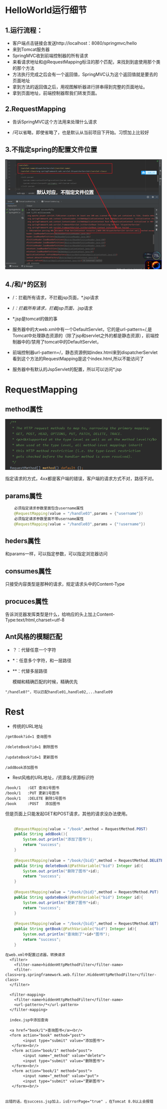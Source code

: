 # HelloWorld运行细节

## 1.运行流程：

-  客户端点击链接会发送http://localhost：8080/springmvc/hello
- 来到Tomcat服务器
- SpringMVC收到前端控制器的所有请求
- 来看请求地址和@RequestMapping标注的那个匹配，来找到到底使用那个类的那个方法
- 方法执行完成之后会有一个返回值，SpringMVC认为这个返回值就是要去的页面地址
- 拿到方法的返回值之后，用视图解析器进行拼串得到完整的页面地址。
- 拿到页面地址，前端控制器帮我们转发页面。

## 2.RequestMapping

- 告诉SpringMVC这个方法用来处理什么请求

- /可以省略，即使省略了，也是默认从当前项目下开始。习惯加上比较好

## 3.不指定spring的配置文件位置

<img src="resource\默认文件.png" style="zoom: 50%;" />

## 4./和/*的区别

- /：拦截所有请求，不拦截jsp页面，*.jsp请求

- /*：拦截所有请求，拦截jsp页面，*.jsp请求

- *.jsp是tomcat的做的事

- 服务器中的大web.xml中有一个DefaultServlet，它的是url-pattern=/,是Tomcat中处理静态资源的（除了jsp和servlet之外的都是静态资源），前端控制器中的/禁用了tomcat中的DefaultServlet，

- 前端控制器url-pattern=/，静态资源例如index.html来到dispatcherServlet看到这个方法的RequestMapping是这个index.html,所以不能访问了
- 服务器中有默认的JspServlet的配置，所以可以访问*.jsp

# RequestMapping

## method属性

<img src="resource\method方法.png" style="zoom: 80%;" />

指定请求的方式，4xx都是客户端的错误，客户端的请求方式不对，路径不对。

## params属性

```java
    必须指定请求参数里面包含username属性
    @RequestMapping(value = "/handle03",params = {"username"})
	必须指定请求参数里面不带username属性
    @RequestMapping(value = "/handle03",params = {"!username"})
```

## heders属性

和params一样，可以指定参数，可以指定浏览器访问

## consumes属性

只接受内容类型是那种的请求，规定请求头中的Content-Type

## procuces属性

告诉浏览器发挥类型是什么，给响应的头上加上Content-Type:text/html,charset=utf-8

## Ant风格的模糊匹配

- ？：代替任意一个字符

- *：任意多个字符，和一层路径

- **：代替多层路径

  模糊和精确匹配的时候，精确优先

```
"/handle0?"，可以匹配handle01,handle02,...handle09
```

# Rest

- 传统的URL地址

```
/getBook?id=1 查询图书

/deleteBook?id=1 删除图书

/updateBook?id=1 更新图书

/addBook添加图书

```

- Rest风格的URL地址，/资源名/资源标识符

```
/book/1   :GET 查询1号图书
/book/1   :PUT 更新1号图书
/book/1   :DELETE 删除1号图书
/book     :POST   添加图书
```

但是页面上只能发起GET和POST请求，其他的请求没办法使用。

```java

    @RequestMapping(value = "/book",method = RequestMethod.POST)
    public String addBook(){
        System.out.println("添加了图书");
        return "success";
    }

    @RequestMapping(value = "/book/{bid}",method = RequestMethod.DELETE)
    public String deleteBook(@PathVariable("bid") Integer id){
        System.out.println("删除了图书"+id);
        return "success";
    }

    @RequestMapping(value = "/book/{bid}",method = RequestMethod.PUT)
    public String updateBook(@PathVariable("bid") Integer id){
        System.out.println("更新了图书"+id);
        return "success";
    }

    @RequestMapping(value = "/book/{bid}",method = RequestMethod.GET)
    public String getBook(@PathVariable("bid") Integer id){
        System.out.println("查询到了"+id+"图书");
        return "success";
    }
```

```xml-dtd
在web.xml中配置过滤器，转换请求
  <filter>
    <filter-name>hiddenHttpMethodFilter</filter-name>
    <filter-class>org.springframework.web.filter.HiddenHttpMethodFilter</filter-class>
  </filter>

  <filter-mapping>
    <filter-name>hiddenHttpMethodFilter</filter-name>
    <url-pattern>/*</url-pattern>
  </filter-mapping>
  
  index.jsp中添加查询
  
  <a href="book/1">查询图书</a><br/>
  <form action="book" method="post">
    	<input type="submit" value="添加图书">
   </form><br/>
   <form action="book/1" method="post">
   	 	<input name="_method" value="delete">
    	<input type="submit" value="删除图书">
   </form><br/>
   <form action="book/1" method="post">
   		<input name="_method" value="put">
    	<input type="submit" value="更新图书">
   </form><br/>


出错的话，在success.jsp加上，isErrorPage="true" ，在Tomcat 8.0以上会报错
```

